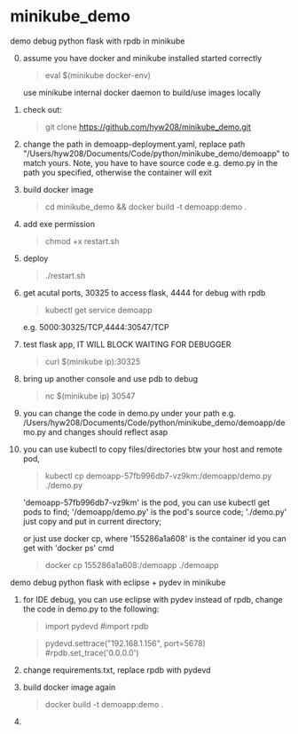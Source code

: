 # minikube_demo
demo debug python flask with rpdb in minikube

0. assume you have docker and minikube installed started correctly  
    >eval $(minikube docker-env)

    use minikube internal docker daemon to build/use images locally
    
1. check out: 
    >git clone https://github.com/hyw208/minikube_demo.git

2. change the path in demoapp-deployment.yaml, replace path "/Users/hyw208/Documents/Code/python/minikube_demo/demoapp" to match yours. Note, you have to have source code e.g. demo.py in the path you specified, otherwise the container will exit
    
3. build docker image
    >cd minikube_demo && docker build -t demoapp:demo .

4. add exe permission
    >chmod +x restart.sh
    
5. deploy
    >./restart.sh
    
6. get acutal ports, 30325 to access flask, 4444 for debug with rpdb
    >kubectl get service demoapp
    
    e.g. 5000:30325/TCP,4444:30547/TCP

7. test flask app, IT WILL BLOCK WAITING FOR DEBUGGER
    >curl $(minikube ip):30325
    
8. bring up another console and use pdb to debug
    >nc $(minikube ip) 30547

9. you can change the code in demo.py under your path e.g. /Users/hyw208/Documents/Code/python/minikube_demo/demoapp/demo.py and changes should reflect asap

10. you can use kubectl to copy files/directories btw your host and remote pod, 
    >kubectl cp demoapp-57fb996db7-vz9km:/demoapp/demo.py ./demo.py
    
    'demoapp-57fb996db7-vz9km' is the pod, you can use kubectl get pods to find; 
    '/demoapp/demo.py' is the pod's source code; 
    './demo.py' just copy and put in current directory; 

    or just use docker cp, where '155286a1a608' is the container id you can get with 'docker ps' cmd
    >docker cp 155286a1a608:/demoapp ./demoapp

demo debug python flask with eclipse + pydev in minikube

1. for IDE debug, you can use eclipse with pydev instead of rpdb, change the code in demo.py to the following:
    >import pydevd #import rpdb  
	
    >pydevd.settrace("192.168.1.156", port=5678) #rpdb.set_trace('0.0.0.0')
    
2. change requirements.txt, replace rpdb with pydevd

3. build docker image again
    >docker build -t demoapp:demo .

4. 
